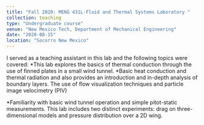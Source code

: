 ```yaml
---
title: "Fall 2020: MENG 431L-Fluid and Thermal Systems Laboratory "
collection: teaching
type: "Undergraduate course"
venue: "New Mexico Tech, Department of Mechanical Engineering"
date: "2020-08-15"
location: "Socorro New Mexico"
---
```


I served as a teaching assistant in this lab and the following topics were covered:
*This lab explores the basics of thermal conduction through the use of finned plates in a small
wind tunnel.
*Basic heat conduction and thermal radiation and also provides an introduction and in-depth analysis of
boundary layers. The use of flow visualization techniques and particle image velocimetry (PIV)

*Familiarity with basic wind tunnel operation and simple pitot-static measurements. This lab includes two distinct experiments: drag on three-dimensional models and pressure
distribution over a 2D wing. 

